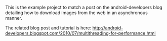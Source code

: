 This is the example project to match a post on the android-developers blog detailing how to download images from the web in an asynchronous manner.

The related blog post and tutorial is here: http://android-developers.blogspot.com/2010/07/multithreading-for-performance.html